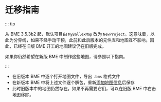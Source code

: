 # 迁移指南

::: tip

从 BME 3.5.3b2 起，默认项目由 `MyBallexMap` 改为 `NewProject`。这意味着，以此为分界线，如果不经手动干预，此前和此后版本的元件库和地图互不影响。因此，已经在旧版 BME 开工的地图建议仍在旧版完成。

如果你仍然希望在新版 BME 中制作这些地图，请参照以下指南。

:::

- 在旧版本 BME 中逐个打开地图文件，导出 `.bms` 格式文件
- 在新版本 BME 中将上述文件逐个解包，重新[添加地图信息](/start/basics.md#添加地图信息)后保存
- 此时旧版本中的地图仍然存在。如果不再需要它们，可以在旧版 BME 中右击地图移除。
